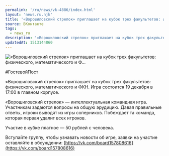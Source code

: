 ```yaml
---
permalink: '/ru/news/vk-4886/index.html'
layout: 'news.ru.njk'
title: '«Ворошиловский стрелок» приглашает на кубок трех факультетов: физического, математического и Ф'
source: ВКонтакте
tags:
  - news_ru
description: '«Ворошиловский стрелок» приглашает на кубок трех факультетов: физического, математического и Ф…'
updatedAt: 1513144860
---
```

![«Ворошиловский стрелок» приглашает на кубок трех факультетов: физического, математического и Ф…](https://sun9-62.userapi.com/impf/c841126/v841126484/4b80a/2-PIRweGURg.jpg?size=673x442&quality=96&proxy=1&sign=7fc2c2969627daadbb89ea6999597c1c&c_uniq_tag=wBR9Jx3NiTPnOFe2q3e12ZqRlOmJ3rbaAVY--pcqWyI&type=album)

#ГостевойПост

«Ворошиловский стрелок» приглашает на кубок трех факультетов: физического, математического и ФКН. Игра состоится 19 декабря в 17:00 в главном корпусе.

«Ворошиловский стрелок» — интеллектуальная командная игра. Участникам задаются вопросы на общую эрудицию. Давая правильные ответы, игроки выводят из игры соперников. Побеждает та команда, которая первая удалит всех игроков.

Участие в кубке платное — 50 рублей с человека.

Вступайте группу, чтобы узнавать новости об игре, заявки на участие оставляйте в обсуждении: [https://vk.com/board157808616](https://vk.com/board157808616)
